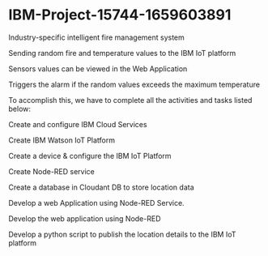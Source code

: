 # IBM-Project-15744-1659603891
Industry-specific intelligent fire management system

Sending random fire and temperature values to the IBM IoT platform

Sensors values can be viewed in the Web Application

Triggers the alarm if the random values exceeds the maximum temperature

To accomplish this, we have to complete all the activities and tasks listed below:

Create and configure IBM Cloud Services

Create IBM Watson IoT Platform

Create a device & configure the IBM IoT Platform

Create Node-RED service

Create a database in Cloudant DB to store location data

Develop a web Application using Node-RED Service.

Develop the web application using Node-RED

Develop a python script to publish the location details to the IBM IoT platform
